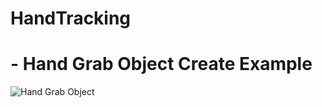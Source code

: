 # HandTracking


# - Hand Grab Object Create Example
![Hand Grab Object](https://user-images.githubusercontent.com/62954002/185822916-facb6a26-5cf1-4f1f-85e4-80493e8a63e6.png)
